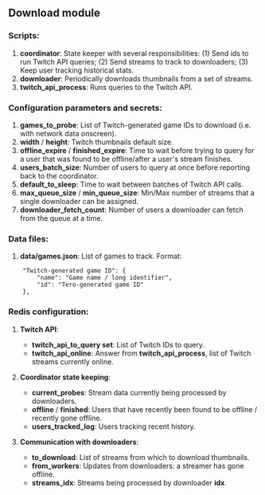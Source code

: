 ## Download module

### Scripts:
1. __coordinator__: State keeper with several responsibilities: (1) Send ids to run Twitch API queries; (2) Send streams to track to downloaders; (3) Keep user tracking historical stats.
2. __downloader__: Periodically downloads thumbnails from a set of streams.
3. __twitch_api_process__: Runs queries to the Twitch API.


### Configuration parameters and secrets:
1. __games_to_probe__: List of Twitch-generated game IDs to download (i.e. with network data onscreen).
2. __width__ / __height__: Twitch thumbnails default size.
3. __offline_expire__ / __finished_expire__: Time to wait before trying to query for a user that was found to be offline/after a user's stream finishes.
4. __users_batch_size__: Number of users to query at once before reporting back to the coordinator.
5. __default_to_sleep__: Time to wait between batches of Twitch API calls.
6. __max_queue_size__ / __min_queue_size__: Min/Max number of streams that a single downloader can be assigned.
7. __downloader_fetch_count__: Number of users a downloader can fetch from the queue at a time.


### Data files:
1. __data/games.json__: List of games to track. Format:
```
    "Twitch-generated game ID": {
        "name": "Game name / long identifier",
        "id": "Tero-generated game ID"
    },
```


### Redis configuration:
1. __Twitch API__:
    * __twitch_api_to_query set__: List of Twitch IDs to query.
    * __twitch_api_online__: Answer from __twitch_api_process__, list of Twitch streams currently online.

2. __Coordinator state keeping__:
    * __current_probes__: Stream data currently being processed by downloaders.  
    * __offline__ / __finished__: Users that have recently been found to be offline / recently gone offline.
    * __users_tracked_log__: Users tracking recent history.

3. __Communication with downloaders__:
    * __to_download__: List of streams from which to download thumbnails.
    * __from_workers__: Updates from downloaders: a streamer has gone offline.
    * __streams_idx__: Streams being processed by downloader __idx__.